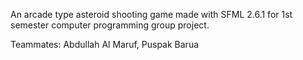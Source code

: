 An arcade type asteroid shooting game made with SFML 2.6.1 for 1st semester computer programming group project.

Teammates: Abdullah Al Maruf, Puspak Barua
